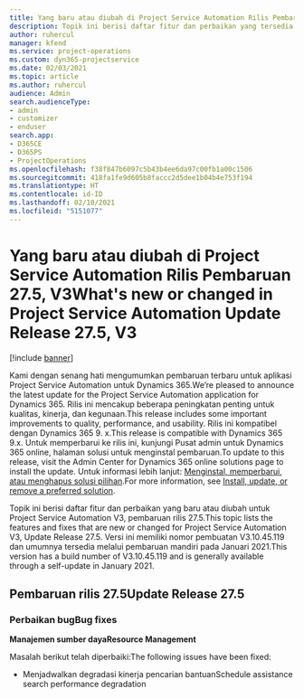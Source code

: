 ```yaml
---
title: Yang baru atau diubah di Project Service Automation Rilis Pembaruan 27.5, Hotfix, V3
description: Topik ini berisi daftar fitur dan perbaikan yang tersedia di Hotfix Project Service Automation V3, pembaruan rilis 27.5, V3.
author: ruhercul
manager: kfend
ms.service: project-operations
ms.custom: dyn365-projectservice
ms.date: 02/03/2021
ms.topic: article
ms.author: ruhercul
audience: Admin
search.audienceType:
- admin
- customizer
- enduser
search.app:
- D365CE
- D365PS
- ProjectOperations
ms.openlocfilehash: f38f847b6097c5b43b4ee6da97c00fb1a00c1506
ms.sourcegitcommit: 418fa1fe9d605b8faccc2d5dee1b04b4e753f194
ms.translationtype: HT
ms.contentlocale: id-ID
ms.lasthandoff: 02/10/2021
ms.locfileid: "5151077"
---
```

# <a name="whats-new-or-changed-in-project-service-automation-update-release-275-v3"></a><span data-ttu-id="b023e-103">Yang baru atau diubah di Project Service Automation Rilis Pembaruan 27.5, V3</span><span class="sxs-lookup"><span data-stu-id="b023e-103">What's new or changed in Project Service Automation Update Release 27.5, V3</span></span>

[!include [banner](../includes/psa-now-project-operations.md)]

<span data-ttu-id="b023e-104">Kami dengan senang hati mengumumkan pembaruan terbaru untuk aplikasi Project Service Automation untuk Dynamics 365.</span><span class="sxs-lookup"><span data-stu-id="b023e-104">We’re pleased to announce the latest update for the Project Service Automation application for Dynamics 365.</span></span> <span data-ttu-id="b023e-105">Rilis ini mencakup beberapa peningkatan penting untuk kualitas, kinerja, dan kegunaan.</span><span class="sxs-lookup"><span data-stu-id="b023e-105">This release includes some important improvements to quality, performance, and usability.</span></span> <span data-ttu-id="b023e-106">Rilis ini kompatibel dengan Dynamics 365 9. x.</span><span class="sxs-lookup"><span data-stu-id="b023e-106">This release is compatible with Dynamics 365 9.x.</span></span> <span data-ttu-id="b023e-107">Untuk memperbarui ke rilis ini, kunjungi Pusat admin untuk Dynamics 365 online, halaman solusi untuk menginstal pembaruan.</span><span class="sxs-lookup"><span data-stu-id="b023e-107">To update to this release, visit the Admin Center for Dynamics 365 online solutions page to install the update.</span></span> <span data-ttu-id="b023e-108">Untuk informasi lebih lanjut: [Menginstal, memperbarui, atau menghapus solusi pilihan](https://docs.microsoft.com/power-platform/admin/install-remove-preferred-solution).</span><span class="sxs-lookup"><span data-stu-id="b023e-108">For more information, see [Install, update, or remove a preferred solution](https://docs.microsoft.com/power-platform/admin/install-remove-preferred-solution).</span></span>

<span data-ttu-id="b023e-109">Topik ini berisi daftar fitur dan perbaikan yang baru atau diubah untuk Project Service Automation V3, pembaruan rilis 27.5.</span><span class="sxs-lookup"><span data-stu-id="b023e-109">This topic lists the features and fixes that are new or changed for Project Service Automation V3, Update Release 27.5.</span></span> <span data-ttu-id="b023e-110">Versi ini memiliki nomor pembuatan V3.10.45.119 dan umumnya tersedia melalui pembaruan mandiri pada Januari 2021.</span><span class="sxs-lookup"><span data-stu-id="b023e-110">This version has a build number of V3.10.45.119 and is generally available through a self-update in January 2021.</span></span>

## <a name="update-release-275"></a><span data-ttu-id="b023e-111">Pembaruan rilis 27.5</span><span class="sxs-lookup"><span data-stu-id="b023e-111">Update Release 27.5</span></span>

### <a name="bug-fixes"></a><span data-ttu-id="b023e-112">Perbaikan bug</span><span class="sxs-lookup"><span data-stu-id="b023e-112">Bug fixes</span></span>


<span data-ttu-id="b023e-113">**Manajemen sumber daya**</span><span class="sxs-lookup"><span data-stu-id="b023e-113">**Resource Management**</span></span>

<span data-ttu-id="b023e-114">Masalah berikut telah diperbaiki:</span><span class="sxs-lookup"><span data-stu-id="b023e-114">The following issues have been fixed:</span></span>

- <span data-ttu-id="b023e-115">Menjadwalkan degradasi kinerja pencarian bantuan</span><span class="sxs-lookup"><span data-stu-id="b023e-115">Schedule assistance search performance degradation</span></span>
